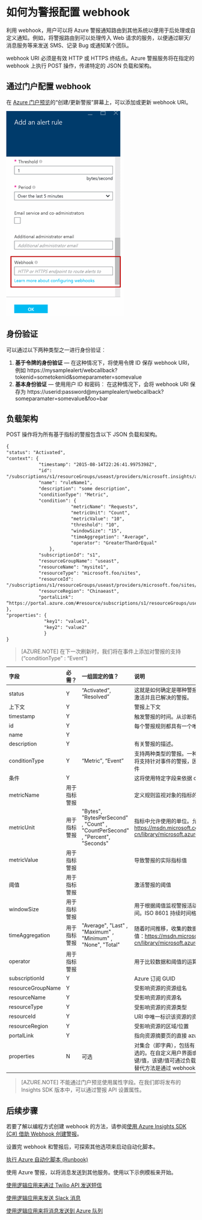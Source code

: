 <properties
	pageTitle="如何配置 Azure 警报以发送到其他系统"
	description="将 Azure 警报重新路由到其他非 Azure 系统。"
	authors="kamathashwin"
	manager=""
	editor=""
	services="azure-portal"
	documentationCenter="na"/>

<tags
	ms.service="azure-portal"
	ms.date="02/16/2016"
	wacn.date="05/09/2016"/>

# 如何为警报配置 webhook

利用 webhook，用户可以将 Azure 警报通知路由到其他系统以便用于后处理或自定义通知。例如，将警报路由到可以处理传入 Web 请求的服务，以便通过聊天/消息服务等来发送 SMS、记录 Bug 或通知某个团队。

webhook URI 必须是有效 HTTP 或 HTTPS 终结点。Azure 警报服务将在指定的 webhook 上执行 POST 操作，传递特定的 JSON 负载和架构。

## 通过门户配置 webhook

在 [Azure 门户预览](https://portal.azure.cn/)的“创建/更新警报”屏幕上，可以添加或更新 webhook URI。

![添加警报规则](./media/insights-webhooks-alerts/Alertwebhook.png)


## 身份验证

可以通过以下两种类型之一进行身份验证︰

1. **基于令牌的身份验证** — 在这种情况下，将使用令牌 ID 保存 webhook URI，例如 https://mysamplealert/webcallback?tokenid=sometokenid&someparameter=somevalue
2.	**基本身份验证** — 使用用户 ID 和密码︰
在这种情况下，会将 webhook URI 保存为 https://userid:password@mysamplealert/webcallback?someparamater=somevalue&foo=bar

## 负载架构

POST 操作将为所有基于指标的警报包含以下 JSON 负载和架构。

```
{
"status": "Activated",
"context": {
            "timestamp": "2015-08-14T22:26:41.9975398Z",
            "id": "/subscriptions/s1/resourceGroups/useast/providers/microsoft.insights/alertrules/ruleName1",
            "name": "ruleName1",
            "description": "some description",
            "conditionType": "Metric",
            "condition": {
                        "metricName": "Requests",
                        "metricUnit": "Count",
                        "metricValue": "10",
                        "threshold": "10",
                        "windowSize": "15",
                        "timeAggregation": "Average",
                        "operator": "GreaterThanOrEqual"
                },
            "subscriptionId": "s1",
            "resourceGroupName": "useast",                                
            "resourceName": "mysite1",
            "resourceType": "microsoft.foo/sites",
            "resourceId": "/subscriptions/s1/resourceGroups/useast/providers/microsoft.foo/sites/mysite1",
            "resourceRegion": "Chinaeast",
            "portalLink": “https://portal.azure.com/#resource/subscriptions/s1/resourceGroups/useast/providers/microsoft.foo/sites/mysite1”                                
},
"properties": {
              "key1": "value1",
              "key2": "value2"
              }
}
```

>[AZURE.NOTE] 在下一次刷新时，我们将在事件上添加对警报的支持 (“conditionType” : “Event”)


| 字段 | 必需？ | 一组固定的值？ | 说明 |
| :-------------| :-------------   | :-------------   | :-------------   |
|status|Y|“Activated”, “Resolved”|这就是如何确定是哪种警报类型。Azure 针对设置的条件自动发送已激活并且已解决的警报。|
|上下文| Y | | 警报上下文|
|timestamp| Y | | 触发警报的时间。从诊断存储中读取该指标后，立即触发警报。|
|id | Y | | 每个警报规则都具有一个唯一的 ID。|
|name|Y | |
|description |Y | |有关警报的描述。|
|conditionType |Y |“Metric”, “Event” |支持两种类型的警报。一种基于指标，另一种基于事件。将来，我们将支持针对事件的警报，因此使用此值来检查警报是基于指标还是事件|
|条件 |Y | |这将使用特定字段来依据 conditionType 进行检查|
|metricName |用于指标警报 | |定义规则监视对象的指标的名称。|
|metricUnit |用于指标警报 |"Bytes", "BytesPerSecond" , "Count" , "CountPerSecond" , "Percent", "Seconds"|	 指标中允许使用的单位。允许的值：https://msdn.microsoft.com/zh-cn/library/microsoft.azure.insights.models.unit.aspx|
|metricValue |用于指标警报 | |导致警报的实际指标值|
|阈值 |用于指标警报 | |激活警报的阈值|
|windowSize |用于指标警报 | |用于根据阈值监视警报活动的时间段。必须介于 5 分钟到 1 天之间。ISO 8601 持续时间格式。|
|timeAggregation |用于指标警报 |"Average", "Last" , "Maximum" , "Minimum" , "None", "Total" |	随着时间推移，收集的数据应如何组合。默认值为 Average。允许的值：https://msdn.microsoft.com/zh-cn/library/microsoft.azure.insights.models.aggregationtype.aspx|
|operator |用于指标警报 | |用于比较数据和阈值的运算符。|
|subscriptionId |Y | |Azure 订阅 GUID|
|resourceGroupName |Y | |受影响资源的资源组名|
|resourceName |Y | |受影响资源的资源名|
|resourceType |Y | |受影响资源的资源类型|
|resourceId |Y | |URI 中唯一标识该资源的资源 ID|
|resourceRegion |Y | |受影响资源的区域/位置|
|portalLink |Y | |指向资源摘要页的直接 azure 门户预览链接|
|properties |N |可选 |<Key  Value>对集合（即字典<String  String>），包括有关事件的详细信息。properties 字段是可选的。在自定义用户界面或基于逻辑应用的工作流中，用户可以输入键/值，该键/值可通过负载传递。将自定义属性传递回 webhook 的替代方法是通过 webhook URI 本身（作为查询参数）|


>[AZURE.NOTE] 不能通过门户预览使用属性字段。在我们即将发布的 Insights SDK 版本中，可以通过警报 API 设置属性。

## 后续步骤


若要了解以编程方式创建 webhook 的方法，请参阅[使用 Azure Insights SDK (C#) 借助 Webhook 创建警报](https://code.msdn.microsoft.com/Create-Azure-Alerts-with-b938077a)。

设置完 webhook 和警报后，可探索其他选项来启动自动化脚本。

[执行 Azure 自动化脚本 (Runbook)](http://go.microsoft.com/fwlink/?LinkId=627081)

使用 Azure 警报，以将消息发送到其他服务。使用以下示例模板来开始。

[使用逻辑应用来通过 Twilio API 发送短信](https://github.com/Azure/azure-quickstart-templates/tree/master/201-alert-to-text-message-with-logic-app)

[使用逻辑应用来发送 Slack 消息](https://github.com/Azure/azure-quickstart-templates/tree/master/201-alert-to-slack-with-logic-app)

[使用逻辑应用来将消息发送到 Azure 队列](https://github.com/Azure/azure-quickstart-templates/tree/master/201-alert-to-queue-with-logic-app)

<!---HONumber=Mooncake_0503_2016-->